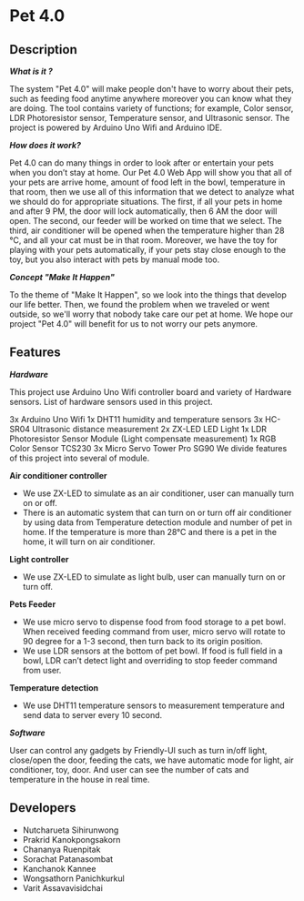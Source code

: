 # Pet 4.0
## Description
_**What is it ?**_

The system "Pet 4.0" will make people don't have to worry about their pets, such as feeding food anytime anywhere moreover you can know what they are doing. The tool contains variety of functions; for example, Color sensor, LDR Photoresistor sensor, Temperature sensor, and Ultrasonic sensor. The project is powered by Arduino Uno Wifi and Arduino IDE.

_**How does it work?**_

Pet 4.0 can do many things in order to look after or entertain your pets when you don’t stay at home. Our Pet 4.0 Web App will show you that all of your pets are arrive home, amount of food left in the bowl, temperature in that room, then we use all of this information that we detect to analyze what we should do for appropriate situations. The first, if all your pets in home and after 9 PM, the door will lock automatically, then 6 AM the door will open. The second, our feeder will be worked on time that we select. The third, air conditioner will be opened when the temperature higher than 28 °C, and all your cat must be in that room. Moreover, we have the toy for playing with your pets automatically, if your pets stay close enough to the toy, but you also interact with pets by manual mode too.

_**Concept "Make It Happen"**_

To the theme of "Make It Happen", so we look into the things that develop our life better. Then, we found the problem when we traveled or went outside, so we'll worry that nobody take care our pet at home. We hope our project "Pet 4.0" will benefit for us to not worry our pets anymore.

## Features

_**Hardware**_

This project use Arduino Uno Wifi controller board and variety of Hardware sensors. List of hardware sensors used in this project.

3x Arduino Uno Wifi
1x DHT11 humidity and temperature sensors
3x HC-SR04 Ultrasonic distance measurement
2x ZX-LED LED Light
1x LDR Photoresistor Sensor Module (Light compensate measurement)
1x RGB Color Sensor TCS230
3x Micro Servo Tower Pro SG90
We divide features of this project into several of module.

**Air conditioner controller**
- We use ZX-LED to simulate as an air conditioner, user can manually turn on or off.
- There is an automatic system that can turn on or turn off air conditioner by using data from Temperature detection module and number of pet in home. If the temperature is more than 28°C and there is a pet in the home, it will turn on air conditioner.

**Light controller**
- We use ZX-LED to simulate as light bulb, user can manually turn on or turn off.

**Pets Feeder**
- We use micro servo to dispense food from food storage to a pet bowl. When received feeding command from user, micro servo will rotate to 90 degree for a 1-3 second, then turn back to its origin position.
- We use LDR sensors at the bottom of pet bowl. If food is full field in a bowl, LDR can’t detect light and overriding to stop feeder command from user.

**Temperature detection**
- We use DHT11 temperature sensors to measurement temperature and send data to server every 10 second.

_**Software**_

User can control any gadgets by Friendly-UI such as turn in/off light, close/open the door, feeding the cats, we have automatic mode for light, air conditioner, toy, door. And user can see the number of cats and temperature in the house in real time. 

## Developers

- Nutcharueta Sihirunwong	
- Prakrid Kanokpongsakorn	
- Chananya Ruenpitak	
- Sorachat Patanasombat	
- Kanchanok Kannee	
- Wongsathorn Panichkurkul	
- Varit Assavavisidchai	
